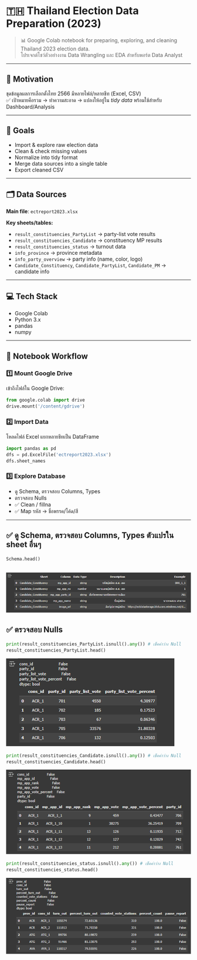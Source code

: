 # 🇹🇭 Thailand Election Data Preparation (2023)

> 📊 Google Colab notebook for preparing, exploring, and cleaning Thailand 2023 election data.  
> โปรเจกต์โชว์ตัวอย่างงาน Data Wrangling และ EDA สำหรับพอร์ต Data Analyst

---

## 📌 Motivation

ชุดข้อมูลผลการเลือกตั้งไทย 2566 มีหลายไฟล์/หลายชีท (Excel, CSV)  
✅ เป้าหมายคือรวม → ทำความสะอาด → แปลงให้อยู่ใน *tidy data* พร้อมใช้สำหรับ Dashboard/Analysis

---

## 🎯 Goals

- Import & explore raw election data
- Clean & check missing values
- Normalize into tidy format
- Merge data sources into a single table
- Export cleaned CSV

---

## 🗂️ Data Sources

**Main file**: `ectreport2023.xlsx`

**Key sheets/tables:**
- `result_constituencies_PartyList` → party-list vote results
- `result_constituencies_Candidate` → constituency MP results
- `result_constituencies_status` → turnout data
- `info_province` → province metadata
- `info_party_overview` → party info (name, color, logo)
- `Candidate_Constituency`, `Candidate_PartyList`, `Candidate_PM` → candidate info

---

## 💻 Tech Stack

- Google Colab
- Python 3.x
- pandas
- numpy

---

## 📑 Notebook Workflow

### 1️⃣ Mount Google Drive
เข้าถึงไฟล์ใน Google Drive:
```python
from google.colab import drive
drive.mount('/content/gdrive')
```
### 2️⃣ Import Data
โหลดไฟล์ Excel
แยกหลายชีทเป็น DataFrame
```python
import pandas as pd
dfs = pd.ExcelFile('ectreport2023.xlsx')
dfs.sheet_names
```
### 3️⃣ Explore Database
- ดู Schema, ตรวจสอบ Columns, Types
- ตรวจสอบ Nulls
- ✅ Clean / fillna
- ✅ Map รหัส → ชื่อพรรค/โค้ด/สี
---
✅ ดู Schema, ตรวจสอบ Columns, Types ตัวแปรใน sheet อื่นๆ
---
```python
Schema.head()  
```
![Explore Database Schema](png1.png)
---
✅ ตรวจสอบ Nulls
---
```python
print(result_constituencies_PartyList.isnull().any()) # เช็คค่าว่าง Null
result_constituencies_PartyList.head() 
```
![Explore Database Schema](png2.png)
```python
print(result_constituencies_Candidate.isnull().any()) # เช็คค่าว่าง Null
result_constituencies_Candidate.head()
```
![Explore Database Schema](png3.png)
```python
print(result_constituencies_status.isnull().any()) # เช็คค่าว่าง Null
result_constituencies_status.head()
```
![Explore Database Schema](png4.png)
